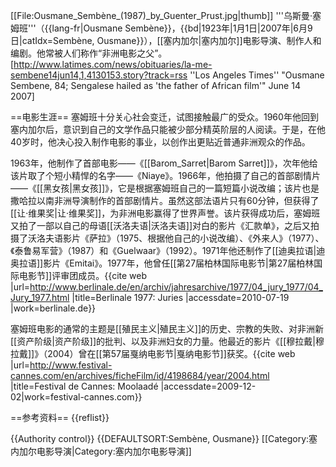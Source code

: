 [[File:Ousmane_Sembène_(1987)_by_Guenter_Prust.jpg|thumb]]
'''乌斯曼·塞姆班'''（{{lang-fr|Ousmane Sembène}}，{{bd|1923年|1月1日|2007年|6月9日|catIdx=Sembène, Ousmane}}），[[塞内加尔|塞内加尔]]电影导演、制作人和编剧。他常被人们称作“非洲电影之父”。<ref name=LA>[http://www.latimes.com/news/obituaries/la-me-sembene14jun14,1,4130153.story?track=rss ''Los Angeles Times'' "Ousmane Sembene, 84; Sengalese hailed as 'the father of African film'" June 14 2007]</ref>

==电影生涯==
塞姆班十分关心社会变迁，试图接触最广的受众。1960年他回到塞内加尔后，意识到自己的文学作品只能被少部分精英阶层的人阅读。于是，在他40岁时，他决心投入制作电影的事业，以创作出更贴近普通非洲观众的作品。

1963年，他制作了首部电影——《[[Barom_Sarret|Barom Sarret]]》，次年他给该片取了个短小精悍的名字——《Niaye》。1966年，他拍摄了自己的首部剧情片——《[[黑女孩|黑女孩]]》，它是根据塞姆班自己的一篇短篇小说改编；该片也是撒哈拉以南非洲导演制作的首部剧情片。虽然这部法语片只有60分钟，但获得了[[让·维果奖|让·维果奖]]，为非洲电影赢得了世界声誉。<ref name="LA" />该片获得成功后，塞姆班又拍了一部以自己的母语[[沃洛夫语|沃洛夫语]]对白的影片《汇款单》，之后又拍摄了沃洛夫语影片《萨拉》（1975、根据他自己的小说改编）、《外来人》（1977）、《泰鲁易军营》（1987）和《Guelwaar》（1992）。1971年他还制作了[[迪奥拉语|迪奥拉语]]影片《Emitai》。1977年，他曾任[[第27届柏林国际电影节|第27届柏林国际电影节]]评审团成员。<ref name="berlinale">{{cite web |url=http://www.berlinale.de/en/archiv/jahresarchive/1977/04_jury_1977/04_Jury_1977.html |title=Berlinale 1977: Juries |accessdate=2010-07-19 |work=berlinale.de}}</ref>

塞姆班电影的通常的主题是[[殖民主义|殖民主义]]的历史、宗教的失败、对非洲新[[资产阶级|资产阶级]]的批判、以及非洲妇女的力量。他最近的影片《[[穆拉戴|穆拉戴]]》（2004）曾在[[第57届戛纳电影节|戛纳电影节]]获奖。<ref name="festival-cannes.com">{{cite web |url=http://www.festival-cannes.com/en/archives/ficheFilm/id/4198684/year/2004.html |title=Festival de Cannes: Moolaadé |accessdate=2009-12-02|work=festival-cannes.com}}</ref>

==参考资料==
{{reflist}}

{{Authority control}}
{{DEFAULTSORT:Sembène, Ousmane}}
[[Category:塞内加尔电影导演|Category:塞内加尔电影导演]]